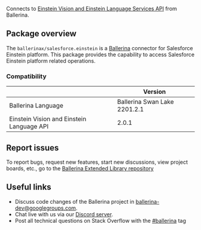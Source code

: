 Connects to [Einstein Vision and Einstein Language Services API](https://metamind.readme.io/reference#predictive-vision-service-api) from Ballerina.

## Package overview
The `ballerinax/salesforce.einstein` is a [Ballerina](https://ballerina.io/) connector for Salesforce Einstein platform. This package provides the capability to access Salesforce Einstein platform related operations.

### Compatibility
|                                              | Version                     |
|----------------------------------------------|-----------------------------|
| Ballerina Language                           | Ballerina Swan Lake 2201.2.1  | 
| Einstein Vision and Einstein Language API    | 2.0.1                       |

## Report issues
To report bugs, request new features, start new discussions, view project boards, etc., go to the [Ballerina Extended Library repository](https://github.com/ballerina-platform/ballerina-extended-library)

## Useful links
- Discuss code changes of the Ballerina project in [ballerina-dev@googlegroups.com](mailto:ballerina-dev@googlegroups.com).
- Chat live with us via our [Discord server](https://discord.gg/ballerinalang).
- Post all technical questions on Stack Overflow with the [#ballerina](https://stackoverflow.com/questions/tagged/ballerina) tag
